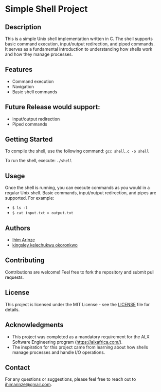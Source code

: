 # Simple Shell Project

## Description
This is a simple Unix shell implementation written in C. The shell supports basic command execution, input/output redirection, and piped commands. It serves as a fundamental introduction to understanding how shells work and how they manage processes.

## Features
- Command execution
- Navigation
- Basic shell commands

## Future Release would support:
- Input/output redirection
- Piped commands

## Getting Started
To compile the shell, use the following command:
`gcc shell.c -o shell`


To run the shell, execute:
`./shell`


## Usage
Once the shell is running, you can execute commands as you would in a regular Unix shell. Basic commands, input/output redirection, and pipes are supported. For example:



- `$ ls -l`
- `$ cat input.txt > output.txt`



## Authors
- [Ihim Arinze](https://github.com/Eznira)
- [kingsley kelechukwu okoronkwo](https://github.com/kvngstar)

## Contributing
Contributions are welcome! Feel free to fork the repository and submit pull requests.

## License
   This project is licensed under the MIT License - see the [LICENSE](LICENSE) file for details.

## Acknowledgments
- This project was completed as a mandatory requirement for the ALX Software Engineering program (https://alxafrica.com/).
- The inspiration for this project came from learning about how shells manage processes and handle I/O operations.


## Contact
For any questions or suggestions, please feel free to reach out to [ihimarinze@gmail.com](ihimarinze@gmail.com).
